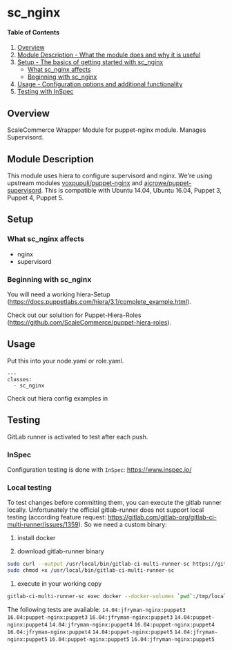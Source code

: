 # sc_nginx

#### Table of Contents

1. [Overview](#overview)
2. [Module Description - What the module does and why it is useful](#module-description)
3. [Setup - The basics of getting started with sc_nginx](#setup)
    * [What sc_nginx affects](#what-sc_nginx-affects)
    * [Beginning with sc_nginx](#beginning-with-sc_redis)
4. [Usage - Configuration options and additional functionality](#usage)
4. [Testing with InSpec](#testing)

## Overview

ScaleCommerce Wrapper Module for puppet-nginx module. Manages Supervisord.

## Module Description

This module uses hiera to configure supervisord and nginx. We're using upstream modules [voxpupuli/puppet-nginx](https://github.com/voxpupuli/puppet-nginx) and [ajcrowe/puppet-supervisord](https://github.com/ajcrowe/puppet-supervisord). This is compatible with Ubuntu 14.04, Ubuntu 16.04, Puppet 3, Puppet 4, Puppet 5.

## Setup

### What sc_nginx affects

* nginx
* supervisord


### Beginning with sc_nginx

You will need a working hiera-Setup (https://docs.puppetlabs.com/hiera/3.1/complete_example.html).

Check out our solultion for Puppet-Hiera-Roles (https://github.com/ScaleCommerce/puppet-hiera-roles).

## Usage

Put this into your node.yaml or role.yaml.

```
---
classes:
  - sc_nginx

```

Check out hiera config examples in [](test/hiera/module.yaml.puppet-nginx)

## Testing

GitLab runner is activated to test after each push.

### InSpec

Configuration testing is done with `InSpec`: https://www.inspec.io/

### Local testing

To test changes before committing them, you can execute the gitlab runner locally.
Unfortunately the official gitlab-runner does not support local testing (according feature request: https://gitlab.com/gitlab-org/gitlab-ci-multi-runner/issues/1359). So we need a custom binary:

1. install docker

1. download gitlab-runner binary

```bash
sudo curl --output /usr/local/bin/gitlab-ci-multi-runner-sc https://gitlab.scale.sc/a.kirchner/gitlab-ci-multi-runner-sc/raw/master/bin/gitlab-ci-multi-runner-sc
sudo chmod +x /usr/local/bin/gitlab-ci-multi-runner-sc
```

1. execute in your working copy

```bash
gitlab-ci-multi-runner-sc exec docker --docker-volumes `pwd`:/tmp/local-working-directory <TEST>
```

The following tests are available:
`14.04:jfryman-nginx:puppet3`
`16.04:puppet-nginx:puppet3`
`16.04:jfryman-nginx:puppet3`
`14.04:puppet-nginx:puppet4`
`14.04:jfryman-nginx:puppet4`
`16.04:puppet-nginx:puppet4`
`16.04:jfryman-nginx:puppet4`
`14.04:puppet-nginx:puppet5`
`14.04:jfryman-nginx:puppet5`
`16.04:puppet-nginx:puppet5`
`16.04:jfryman-nginx:puppet5`
